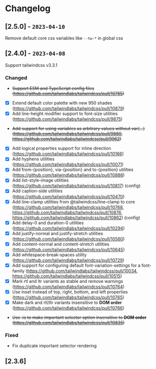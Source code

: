 # Changelog

## [2.5.0] - `2023-04-10`

Remove default core css variables like `--tw-*` in global css

## [2.4.0] - `2023-04-08`

Support tailwindcss v3.3.1

### Changed

- ~~Support ESM and TypeScript config files (https://github.com/tailwindlabs/tailwindcss/pull/10785)~~
- [x] Extend default color palette with new 950 shades (https://github.com/tailwindlabs/tailwindcss/pull/10879)
- [x] Add line-height modifier support to font-size utilities (https://github.com/tailwindlabs/tailwindcss/pull/9875)
- ~~Add support for using variables as arbitrary values without var(...) (https://github.com/tailwindlabs/tailwindcss/pull/9880, https://github.com/tailwindlabs/tailwindcss/pull/9962)~~
- [x] Add logical properties support for inline direction (https://github.com/tailwindlabs/tailwindcss/pull/10166)
- [x] Add hyphens utilities (https://github.com/tailwindlabs/tailwindcss/pull/10071)
- [x] Add from-{position}, via-{position} and to-{position} utilities (https://github.com/tailwindlabs/tailwindcss/pull/10886)
- [x] Add list-style-image utilities (https://github.com/tailwindlabs/tailwindcss/pull/10817) (config)
- [x] Add caption-side utilities (https://github.com/tailwindlabs/tailwindcss/pull/10470)
- [x] Add line-clamp utilities from @tailwindcss/line-clamp to core (https://github.com/tailwindlabs/tailwindcss/pull/10768, https://github.com/tailwindlabs/tailwindcss/pull/10876, https://github.com/tailwindlabs/tailwindcss/pull/10862) (config)
- [x] Add delay-0 and duration-0 utilities (https://github.com/tailwindlabs/tailwindcss/pull/10294)
- [x] Add justify-normal and justify-stretch utilities (https://github.com/tailwindlabs/tailwindcss/pull/10560)
- [x] Add content-normal and content-stretch utilities (https://github.com/tailwindlabs/tailwindcss/pull/10645)
- [x] Add whitespace-break-spaces utility (https://github.com/tailwindlabs/tailwindcss/pull/10729)
- [x] Add support for configuring default font-variation-settings for a font-family (https://github.com/tailwindlabs/tailwindcss/pull/10034, https://github.com/tailwindlabs/tailwindcss/pull/10515)
- [x] Mark rtl and ltr variants as stable and remove warnings (https://github.com/tailwindlabs/tailwindcss/pull/10764)
- [x] Use inset instead of top, right, bottom, and left properties (https://github.com/tailwindlabs/tailwindcss/pull/10765)
- [x] Make dark and rtl/ltr variants insensitive to **DOM order** (https://github.com/tailwindlabs/tailwindcss/pull/10766)
- ~~Use :is to make important selector option insensitive to **DOM order** (https://github.com/tailwindlabs/tailwindcss/pull/10835)~~

### Fixed

- Fix duplicate important selector rendering

## [2.3.6]
